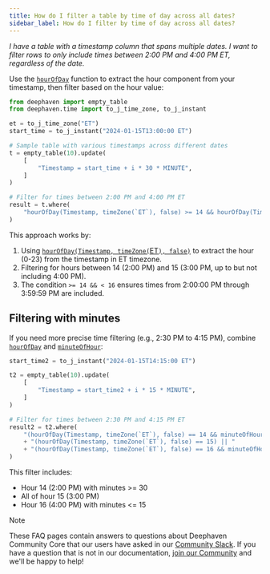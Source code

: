 ```yaml
---
title: How do I filter a table by time of day across all dates?
sidebar_label: How do I filter by time of day across all dates?
---
```


_I have a table with a timestamp column that spans multiple dates. I want to filter rows to only include times between 2:00 PM and 4:00 PM ET, regardless of the date._

Use the [`hourOfDay`](https://docs.deephaven.io/core/javadoc/io/deephaven/time/DateTimeUtils.html#hourOfDay(java.time.Instant,java.time.ZoneId)) function to extract the hour component from your timestamp, then filter based on the hour value:

```python test-set=time-filter order=t,result
from deephaven import empty_table
from deephaven.time import to_j_time_zone, to_j_instant

et = to_j_time_zone("ET")
start_time = to_j_instant("2024-01-15T13:00:00 ET")

# Sample table with various timestamps across different dates
t = empty_table(10).update(
    [
        "Timestamp = start_time + i * 30 * MINUTE",
    ]
)

# Filter for times between 2:00 PM and 4:00 PM ET
result = t.where(
    "hourOfDay(Timestamp, timeZone(`ET`), false) >= 14 && hourOfDay(Timestamp, timeZone(`ET`), false) < 16"
)
```

This approach works by:

1. Using [`hourOfDay(Timestamp, timeZone(`ET`), false)`](https://docs.deephaven.io/core/javadoc/io/deephaven/time/DateTimeUtils.html#hourOfDay(java.time.Instant,java.time.ZoneId,boolean)) to extract the hour (0-23) from the timestamp in ET timezone.
2. Filtering for hours between 14 (2:00 PM) and 15 (3:00 PM, up to but not including 4:00 PM).
3. The condition `>= 14 && < 16` ensures times from 2:00:00 PM through 3:59:59 PM are included.

## Filtering with minutes

If you need more precise time filtering (e.g., 2:30 PM to 4:15 PM), combine [`hourOfDay`](https://docs.deephaven.io/core/javadoc/io/deephaven/time/DateTimeUtils.html#hourOfDay(java.time.Instant,java.time.ZoneId)) and [`minuteOfHour`](https://docs.deephaven.io/core/javadoc/io/deephaven/time/DateTimeUtils.html#minuteOfHour(java.time.Instant,java.time.ZoneId)):

```python test-set=time-filter order=t2,result2
start_time2 = to_j_instant("2024-01-15T14:15:00 ET")

t2 = empty_table(10).update(
    [
        "Timestamp = start_time2 + i * 15 * MINUTE",
    ]
)

# Filter for times between 2:30 PM and 4:15 PM ET
result2 = t2.where(
    "(hourOfDay(Timestamp, timeZone(`ET`), false) == 14 && minuteOfHour(Timestamp, timeZone(`ET`)) >= 30) || "
    + "(hourOfDay(Timestamp, timeZone(`ET`), false) == 15) || "
    + "(hourOfDay(Timestamp, timeZone(`ET`), false) == 16 && minuteOfHour(Timestamp, timeZone(`ET`)) <= 15)"
)
```

This filter includes:

- Hour 14 (2:00 PM) with minutes >= 30
- All of hour 15 (3:00 PM)
- Hour 16 (4:00 PM) with minutes <= 15

> [!NOTE]
> These FAQ pages contain answers to questions about Deephaven Community Core that our users have asked in our [Community Slack](/slack). If you have a question that is not in our documentation, [join our Community](/slack) and we'll be happy to help!
